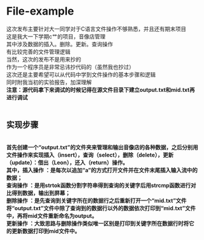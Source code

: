 # File-example
这次发布主要针对大一同学对于C语言文件操作不够熟悉，并且还有期末项目<br/>
这是我大一下学期c艹的项目，音像店管理<br/>
其中涉及数据的插入。删除。更新。查询操作<br/>
有比较完善的文件管理逻辑<br/>
当然，这次的发布不是用来抄的<br/>
作为一个程序员是非常忌讳抄代码的（虽然我也抄过）<br/>
这次还是主要希望可以从代码中学到文件操作的基本步骤和逻辑<br/>
同时附我当初的实验报告，加深理解<br/>
<strong>注意：源代码拿下来调试的时候记得在源文件目录下建立output.txt和mid.txt再进行调试<strong/>
<br/><br/>
<h2>实现步骤</h2><br/>
首先创建一个“output.txt”的文件夹来管理和输出音像店的各种数据，之后分别用文件操作来实现插入（insert），查询（select），删除（delete），更新（update）：借出（Leon），还入（return）操作。<br/>
其中，插入操作 ：是每次以追加“a”的方式打开文件并在文件末尾插入输入流中的数据；<br/>
查询操作 ：是用strtok函数分割字符串得到查询的关键字后用strcmp函数进行对比得到数据，输出到屏幕；<br/>
删除操作 ：是先查询到关键字所在的数据行之后重新打开一个“mid.txt”文件将“output.txt”文件中除了查询到的数据行以外的数据依次打印到“mid.txt”文件中，再将mid文件重新命名为output。<br/>
更新操作 ：大致思路与删除操作类似唯一区别是打印到关键字所在数据行时将它的更新数据打印到mid文件中。<br/>

